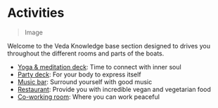 # Activities 

> Image 

Welcome to the Veda Knowledge base section designed to drives you throughout the different rooms and parts of the boats. 

- [Yoga & meditation deck](yoga_meditation): Time to connect with inner soul 
- [Party deck](party_deck): For your body to express itself
- [Music bar](music_bar): Surround yourself with good music 
- [Restaurant](restaurant): Provide you with incredible vegan and vegetarian food 
- [Co-working room](co_working): Where you can work peaceful 